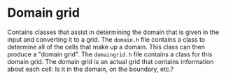 
# Domain grid

Contains classes that assist in determining the domain that is given in the input and converting it to a grid. The `domain.h` file contains a class to determine all of the cells that make up a domain. This class can then produce a "domain grid". The `domaingrid.h` file contains a class for this domain grid. The domain grid is an actual grid that contains information about each cell: Is it in the domain, on the boundary, etc.?